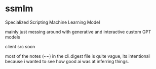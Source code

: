 # ssmlm
Specialized Scripting Machine Learning Model

mainly just messing around with generative and interactive custom GPT models

client src soon

most of the notes (~~) in the cli.digest file is quite vague, its intentional because i wanted to see how good ai was at inferring things.
